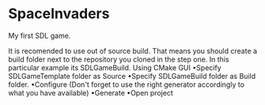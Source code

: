 # SpaceInvaders
My first SDL game.

It is recomended to use out of source build. That means you should create a build folder next to the repository you cloned in the step one. In this particular example its SDLGameBuild.
Using CMake GUI
•Specify SDLGameTemplate folder as Source
•Specify SDLGameBuild folder as Build folder.
•Configure (Don't forget to use the right generator accordingly to what you have available)
•Generate
•Open project
